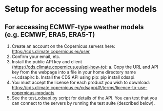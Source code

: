 # Setup for accessing weather models

## For accessing ECMWF-type weather models (e.g. ECMWF, ERA5, ERA5-T)
1. Create an account on the Copernicus servers here:  https://cds.climate.copernicus.eu/user
2. Confirm your email, etc. 
3. Install the public API key and client (https://cds.climate.copernicus.eu/api-how-to): 
   a. Copy the URL and API key from the webpage into a file in your home directory name ~/.cdsapirc 
   b. Install the CDS API using pip: pip install cdsapi. 
4. You must accept the license for each product you wish to download: https://cds.climate.copernicus.eu/cdsapp/#!/terms/licence-to-use-copernicus-products
5. See the test_cdsapi.py script for details of the API. You can test that you can connect to the servers by running the test suite (described below). 

